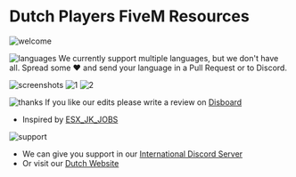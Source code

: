 # Dutch Players FiveM Resources
![welcome](https://www.gemeentenieuwstad.nl/wp-content/uploads/2020/10/welcome.png)

![languages](https://www.gemeentenieuwstad.nl/wp-content/uploads/2020/10/languages.png)
We currently support multiple languages, but we don't have all. Spread some ❤️ and send your language in a Pull Request or to Discord.

![screenshots](https://www.gemeentenieuwstad.nl/wp-content/uploads/2020/10/screenshots.png)
![1](https://raw.githubusercontent.com/dutchplayers/FiveM-Resources/master/ESX%20Jobs%20HUD/example_01.jpg)
![2](https://raw.githubusercontent.com/dutchplayers/FiveM-Resources/master/ESX%20Jobs%20HUD/example_02.jpg)

![thanks](https://www.gemeentenieuwstad.nl/wp-content/uploads/2020/10/thanks.png)
If you like our edits please write a review on [Disboard](https://disboard.org/nl/server/411618887227146251#reviews)
- Inspired by [ESX_JK_JOBS](https://forum.cfx.re/t/release-esx-jk-jobs/452410)

![support](https://www.gemeentenieuwstad.nl/wp-content/uploads/2020/10/support.png)
- We can give you support in our [International Discord Server](https://www.dutch-players.nl/joindiscord)
- Or visit our [Dutch Website](https://www.dutch-players.nl/)
